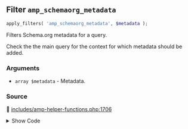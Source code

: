 ## Filter `amp_schemaorg_metadata`

```php
apply_filters( 'amp_schemaorg_metadata', $metadata );
```

Filters Schema.org metadata for a query.

Check the the main query for the context for which metadata should be added.

### Arguments

* `array $metadata` - Metadata.

### Source

:link: [includes/amp-helper-functions.php:1706](/includes/amp-helper-functions.php#L1706)

<details>
<summary>Show Code</summary>

```php
$metadata = apply_filters( 'amp_schemaorg_metadata', $metadata );
```

</details>
